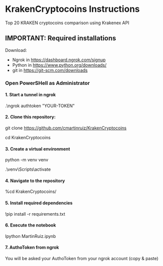 # KrakenCryptocoins Instructions
Top 20 KRAKEN cryptocoins comparison using Krakenex API

## IMPORTANT: Required installations
Download:
* Ngrok in https://dashboard.ngrok.com/signup
* Python in https://www.python.org/downloads/
* git in https://git-scm.com/downloads

### Open PowerSHell as Administrator
#### 1. Start a tunnel in ngrok
.\ngrok authtoken "YOUR-TOKEN"

#### 2. Clone this repository:
git clone https://github.com/cmartinruiz/KrakenCryptocoins

cd KrakenCryptocoins

#### 3. Create a virtual environment
python -m venv venv

.\venv\Scripts\activate

#### 4. Navigate to the repository
%cd KrakenCryptocoins/

#### 5. Install required dependencies
!pip install -r requirements.txt

#### 6. Execute the notebook
Ipython MartinRuiz.ipynb

#### 7. AuthoToken from ngrok
You will be asked your AuthoToken from your ngrok account (copy & paste)


